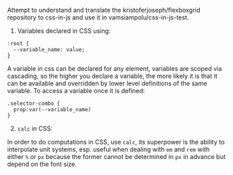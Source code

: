 Attempt to understand and translate the kristoferjoseph/flexboxgrid repository to css-in-js and use it in vamsiampolu/css-in-js-test.

1. Variables declared in CSS using:

```
:root {
  --variable_name: value;
}
```

A variable in css can be declared for any element, variables are scoped via cascading, so the higher you declare a variable, the more likely it is that it can be available and overridden by lower level definitions of the same variable. To access a variable once it is defined:

```
.selector-combo {
  prop:var(--variable_name)
}
```

2. `calc` in CSS:

In order to do computations in CSS, use `calc`, its superpower is the ability to interpolate unit systems, esp. useful when dealing with `em` and `rem` with either `%` or `px` because the former cannot be determined in `px` in advance but depend on the font size.
